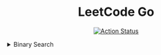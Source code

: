 <div align="center">
  <h1>LeetCode Go</h1>

  <p>
    <a href="https://github.com/cqroot/leetcode-go/actions">
      <img src="https://github.com/cqroot/leetcode-go/workflows/test/badge.svg" alt="Action Status" />
    </a>
  </p>
</div>

<details>
    <summary>Binary Search</summary><br />

| Problem                                                                                                           | Solution                                                                                                       |
| :---------------------------------------------------------------------------------------------------------------- | :------------------------------------------------------------------------------------------------------------- |
| [0704. Binary Search](https://leetcode.com/problems/binary-search/)                                               | [🔗](https://github.com/cqroot/leetcode-go/blob/main/solutions/P0704_binary-search/solution.go)                |
| [0374. Guess Number Higher or Lower](https://leetcode.com/problems/guess-number-higher-or-lower/)                 | [🔗](https://github.com/cqroot/leetcode-go/blob/main/solutions/P0374_guess-number-higher-or-lower/solution.go) |
| [0069. Sqrt(x)](https://leetcode.com/problems/sqrtx/)                                                             | [🔗](https://github.com/cqroot/leetcode-go/blob/main/solutions/P0069_sqrtx/solution.go)                        |
| [0278. First Bad Version](https://leetcode.com/problems/first-bad-version/)                                       | [🔗](https://github.com/cqroot/leetcode-go/blob/main/solutions/P0278_first-bad-version)                        |
| [0162. Find Peak Element](https://leetcode.com/problems/find-peak-element/)                                       | [🔗](https://github.com/cqroot/leetcode-go/blob/main/solutions/P0162_find-peak-element)                        |
| [0033. Search in Rotated Sorted Array](https://leetcode.com/problems/search-in-rotated-sorted-array/)             | [🔗](https://github.com/cqroot/leetcode-go/blob/main/solutions/P0033_search-in-rotated-sorted-array)           |
| [0153. Find Minimum in Rotated Sorted Array](https://leetcode.com/problems/find-minimum-in-rotated-sorted-array/) | [🔗](https://github.com/cqroot/leetcode-go/blob/main/solutions/P0153_find-minimum-in-rotated-sorted-array)     |

</details>
